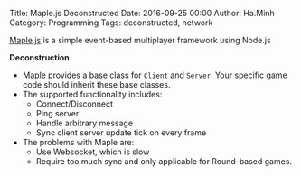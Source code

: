 Title: Maple.js Deconstructed
Date: 2016-09-25 00:00
Author: Ha.Minh
Category: Programming
Tags: deconstructed, network

[Maple.js](https://github.com/BonsaiDen/Maple.js) is a simple event-based multiplayer framework using Node.js

**Deconstruction**

* Maple provides a base class for `Client` and `Server`. Your specific game code should inherit these base classes.
* The supported functionality includes:
    * Connect/Disconnect
    * Ping server
    * Handle arbitrary message
    * Sync client server update tick on every frame
* The problems with Maple are:
    * Use Websocket, which is slow
    * Require too much sync and only applicable for Round-based games.


